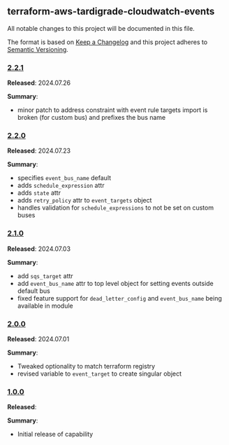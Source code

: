 ## terraform-aws-tardigrade-cloudwatch-events

All notable changes to this project will be documented in this file.

The format is based on [Keep a Changelog](http://keepachangelog.com/) and this project adheres to [Semantic Versioning](http://semver.org/).

### [2.2.1](https://github.com/plus3it/terraform-aws-tardigrade-cloudwatch-events/releases/tag/2.2.1)

**Released**: 2024.07.26

**Summary**:

*   minor patch to address constraint with event rule targets import is broken (for custom bus) and prefixes the bus name

### [2.2.0](https://github.com/plus3it/terraform-aws-tardigrade-cloudwatch-events/releases/tag/2.2.0)

**Released**: 2024.07.23

**Summary**:

*   specifies `event_bus_name` default
*   adds `schedule_expression` attr
*   adds `state` attr 
*   adds `retry_policy` attr to `event_targets` object
*   handles validation for `schedule_expressions` to not be set on custom buses

### [2.1.0](https://github.com/plus3it/terraform-aws-tardigrade-cloudwatch-events/releases/tag/2.1.0)

**Released**: 2024.07.03

**Summary**:

*   add `sqs_target` attr
*   add `event_bus_name` attr to top level object for setting events outside default bus
*   fixed feature support for `dead_letter_config` and `event_bus_name` being available in module

### [2.0.0](https://github.com/plus3it/terraform-aws-tardigrade-cloudwatch-events/releases/tag/2.0.0)

**Released**: 2024.07.01

**Summary**:

*   Tweaked optionality to match terraform registry
*   revised variable to `event_target` to create singular object

### [1.0.0](https://github.com/plus3it/terraform-aws-tardigrade-cloudwatch-events/releases/tag/1.0.0)

**Released**: 

**Summary**:

*   Initial release of capability
